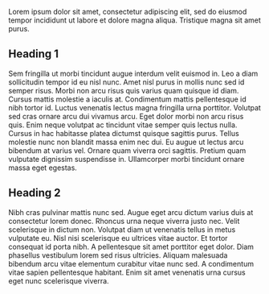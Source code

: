 
Lorem ipsum dolor sit amet, consectetur adipiscing elit, sed do eiusmod tempor incididunt ut labore et dolore magna aliqua. Tristique magna sit amet purus. 


## Heading 1

Sem fringilla ut morbi tincidunt augue interdum velit euismod in. Leo a diam sollicitudin tempor id eu nisl nunc. Amet nisl purus in mollis nunc sed id semper risus. Morbi non arcu risus quis varius quam quisque id diam. Cursus mattis molestie a iaculis at. Condimentum mattis pellentesque id nibh tortor id. Luctus venenatis lectus magna fringilla urna porttitor. Volutpat sed cras ornare arcu dui vivamus arcu. Eget dolor morbi non arcu risus quis. Enim neque volutpat ac tincidunt vitae semper quis lectus nulla. Cursus in hac habitasse platea dictumst quisque sagittis purus. Tellus molestie nunc non blandit massa enim nec dui. Eu augue ut lectus arcu bibendum at varius vel. Ornare quam viverra orci sagittis. Pretium quam vulputate dignissim suspendisse in. Ullamcorper morbi tincidunt ornare massa eget egestas.


## Heading 2

Nibh cras pulvinar mattis nunc sed. Augue eget arcu dictum varius duis at consectetur lorem donec. Rhoncus urna neque viverra justo nec. Velit scelerisque in dictum non. Volutpat diam ut venenatis tellus in metus vulputate eu. Nisl nisi scelerisque eu ultrices vitae auctor. Et tortor consequat id porta nibh. A pellentesque sit amet porttitor eget dolor. Diam phasellus vestibulum lorem sed risus ultricies. Aliquam malesuada bibendum arcu vitae elementum curabitur vitae nunc sed. A condimentum vitae sapien pellentesque habitant. Enim sit amet venenatis urna cursus eget nunc scelerisque viverra.
